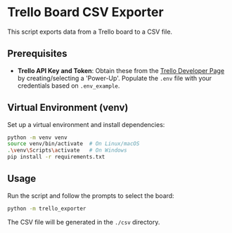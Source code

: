 # Trello Board CSV Exporter

This script exports data from a Trello board to a CSV file.

## Prerequisites

- **Trello API Key and Token**: Obtain these from the [Trello Developer Page](https://trello.com/power-ups/admin/) by creating/selecting a 'Power-Up'. Populate the `.env` file with your credentials based on `.env_example`.

## Virtual Environment (venv)

Set up a virtual environment and install dependencies:

```bash
python -m venv venv
source venv/bin/activate  # On Linux/macOS
.\venv\Scripts\activate   # On Windows
pip install -r requirements.txt
```

## Usage

Run the script and follow the prompts to select the board:

```bash
python -m trello_exporter
```

The CSV file will be generated in the `./csv` directory.
